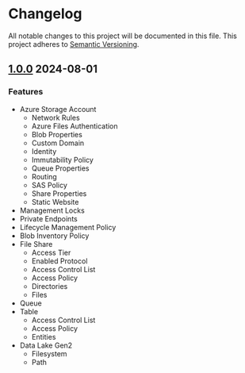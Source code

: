 # Changelog
All notable changes to this project will be documented in this file.
This project adheres to [Semantic Versioning](https://semver.org/spec/v2.0.0.html).

## [1.0.0](https://github.com/Insight-NA/modcloud-terraform-azure-storage/releases/tag/v1.0.0) 2024-08-01

### Features

- Azure Storage Account
  - Network Rules
  - Azure Files Authentication
  - Blob Properties
  - Custom Domain
  - Identity
  - Immutability Policy
  - Queue Properties
  - Routing
  - SAS Policy
  - Share Properties
  - Static Website
- Management Locks
- Private Endpoints
- Lifecycle Management Policy
- Blob Inventory Policy
- File Share
  - Access Tier
  - Enabled Protocol
  - Access Control List
  - Access Policy
  - Directories
  - Files
- Queue
- Table
  - Access Control List
  - Access Policy
  - Entities
- Data Lake Gen2
  - Filesystem
  - Path
